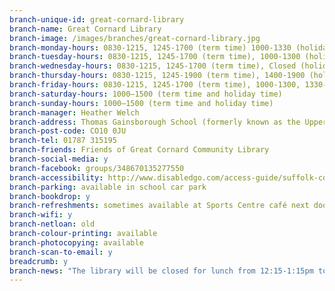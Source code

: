 ```yaml
---
branch-unique-id: great-cornard-library
branch-name: Great Cornard Library
branch-image: /images/branches/great-cornard-library.jpg
branch-monday-hours: 0830-1215, 1245-1700 (term time) 1000-1330 (holiday time)
branch-tuesday-hours: 0830-1215, 1245-1700 (term time), 1000-1300 (holiday time)
branch-wednesday-hours: 0830-1215, 1245-1700 (term time), Closed (holiday time)
branch-thursday-hours: 0830-1215, 1245-1900 (term time), 1400-1900 (holiday time)
branch-friday-hours: 0830-1215, 1245-1700 (term time), 1000-1300, 1330-1700 (holiday time)
branch-saturday-hours: 1000–1500 (term time and holiday time)
branch-sunday-hours: 1000–1500 (term time and holiday time)
branch-manager: Heather Welch
branch-address: Thomas Gainsborough School (formerly known as the Upper School), Head Lane, Great Cornard
branch-post-code: CO10 0JU
branch-tel: 01787 315195
branch-friends: Friends of Great Cornard Community Library
branch-social-media: y
branch-facebook: groups/348670135277550
branch-accessibility: http://www.disabledgo.com/access-guide/suffolk-county-council/great-cornard-library-2
branch-parking: available in school car park
branch-bookdrop: y
branch-refreshments: sometimes available at Sports Centre café next door
branch-wifi: y
branch-netloan: old
branch-colour-printing: available
branch-photocopying: available
branch-scan-to-email: y
breadcrumb: y
branch-news: "The library will be closed for lunch from 12:15-1:15pm today (Wednesday 28 February)."
---
```

